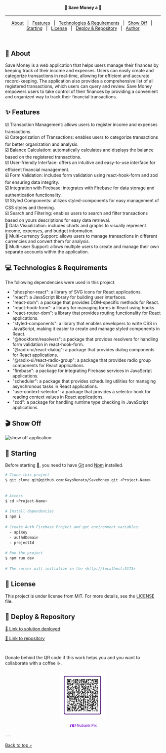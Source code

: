 <h4 align="center">
📝 Save Money a 📝
</h4>
<!-- <div align="center">

  [![Linkedin](https://img.shields.io/badge/LinkedIn-0077B5?style=for-the-badge&logo=linkedin&logoColor=white)](https://www.linkedin.com/in/kayo-renato/)

  [![Github](https://img.shields.io/badge/GitHub-100000?style=for-the-badge&logo=github&logoColor=white)](https://github.com/KayoRenato)

  [![Peerlist](https://github-readme-badge.peerlist.io/api/kayoio?style=for-the-badge)](https://peerlist.io/kayoio)
</div> -->


<hr>

<p align="center">
  <a href="#dart-about">About</a> &#xa0; | &#xa0;
  <a href="#sparkles-features">Features</a> &#xa0; | &#xa0;
  <a href="#computer-technologies--requirements">Technologies & Requirements</a> &#xa0; | &#xa0;
  <a href="#clapper-show-off">Show Off</a> &#xa0; | &#xa0;
  <a href="#checkered_flag-starting">Starting</a> &#xa0; | &#xa0;
  <a href="#memo-license">License</a> &#xa0; | &#xa0;
  <a href="#gem-deploy--repository">Deploy & Repository</a> &#xa0; | &#xa0;
  <a href="https://github.com/KayoRenato" target="_blank">Author</a>
</p>

<br>

## :dart: About ##

Save Money is a web application that helps users manage their finances by keeping track of their income and expenses. Users can easily create and categorize transactions in real-time, allowing for efficient and accurate record-keeping. The application also provides a comprehensive list of all registered transactions, which users can query and review. Save Money empowers users to take control of their finances by providing a convenient and organized way to track their financial transactions.

## :sparkles: Features ##
:ballot_box_with_check: Transaction Management: allows users to register income and expenses transactions.  
:ballot_box_with_check: Categorization of Transactions: enables users to categorize transactions for better organization and analysis.  
:ballot_box_with_check: Balance Calculation: automatically calculates and displays the balance based on the registered transactions.  
:ballot_box_with_check: User-friendly Interface: offers an intuitive and easy-to-use interface for efficient financial management.  
:ballot_box_with_check: Form Validation: includes form validation using react-hook-form and zod for ensuring data integrity.  
:ballot_box_with_check: Integration with Firebase: integrates with Firebase for data storage and authentication functionality.  
:ballot_box_with_check: Styled Components: utilizes styled-components for easy management of CSS styles and theming.  
:ballot_box_with_check: Search and Filtering: enables users to search and filter transactions based on yours descriptions for easy data retrieval.  
:black_square_button: Data Visualization: includes charts and graphs to visually represent income, expenses, and budget information.  
:black_square_button: Multi-currency Support: allows users to manage transactions in different currencies and convert them for analysis.  
:black_square_button: Multi-user Support: allows multiple users to create and manage their own separate accounts within the application.  




## :computer: Technologies & Requirements ##

The following dependencies were used in this project:

- "phosphor-react": a library of SVG icons for React applications.  
- "react": a JavaScript library for building user interfaces.  
- "react-dom": a package that provides DOM-specific methods for React.  
- "react-hook-form": a library for managing forms in React using hooks.  
- "react-router-dom": a library that provides routing functionality for React applications.  
- "styled-components": a library that enables developers to write CSS in JavaScript, making it easier to create and manage styled components in React.  
- "@hookform/resolvers": a package that provides resolvers for handling form validation in react-hook-form.  
- "@radix-ui/react-dialog": a package that provides dialog components for React applications.  
- "@radix-ui/react-radio-group": a package that provides radio group components for React applications.  
- "firebase": a package for integrating Firebase services in JavaScript applications.  
- "scheduler": a package that provides scheduling utilities for managing asynchronous tasks in React applications.  
- "use-context-selector": a package that provides a selector hook for reading context values in React applications.  
- "zod": a package for handling runtime type checking in JavaScript applications.  

## :clapper: Show Off ##

<img src="public/savemoney.gif" alt="show off application" >

## :checkered_flag: Starting ##

Before starting :checkered_flag:, you need to have [Git](https://git-scm.com) and [Npm](https://www.npmjs.com/) installed.

```bash
# Clone this project
$ git clone git@github.com:KayoRenato/SaveMoney.git <Project-Name> 


# Access
$ cd <Project-Name>

# Install dependencies
$ npm i

# Create Auth Firebase Project and get environment variables:
  - apiKey 
  - authdDomain 
  - projectId 

# Run the project
$ npm run dev

# The server will initialize in the <http://localhost:5173>
```

## :memo: License ##

This project is under license from MIT. For more details, see the [LICENSE](License.md) file.

## :gem: Deploy & Repository ##

<a href="https://savemoney.kayoio.com/" target="_blank">:rocket: Link to solution deployed</a>

<a href="https://github.com/KayoRenato/SaveMoney" target="_blank">:octopus: Link to repository</a>

<br>

Donate behind the QR code if this work helps you and you want to collaborate with a coffee :coffee:.
<div style='display: flex; justify-content: center;  flex-direction:column; align-items: center;'>
  <img src="public/buy_coffee.jpeg" alt="buy me a coffee" width="150" height="150">
  <p style='font-size: 12px; font-weight:500; color: #8228D1; display: flex;  align-items: center;'>
  <img src="public/nu.svg" alt="Nubank Logo" width="24" height="24"> Nubank Pix</p>
</div>
---

<a href="#top">Back to top :arrow_heading_up:</a>
